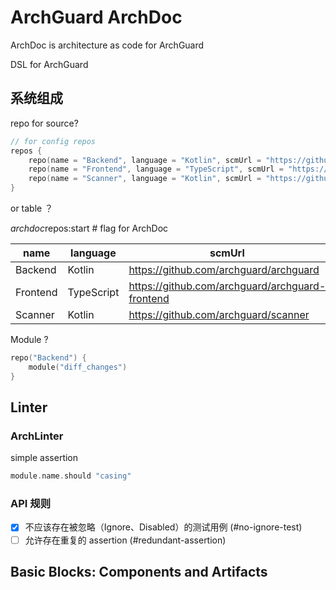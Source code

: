 # ArchGuard ArchDoc

ArchDoc is architecture as code for ArchGuard

DSL for ArchGuard

## 系统组成

repo for source?

```kotlin
// for config repos
repos { 
    repo(name = "Backend", language = "Kotlin", scmUrl = "https://github.com/archguard/archguard")
    repo(name = "Frontend", language = "TypeScript", scmUrl = "https://github.com/archguard/archguard-frontend")
    repo(name = "Scanner", language = "Kotlin", scmUrl = "https://github.com/archguard/scanner")
}
``` 

or table ？

$archdoc$repos:start     # flag for ArchDoc

| name     | language   | scmUrl                                          |
|----------|------------|-------------------------------------------------|
| Backend  | Kotlin     | https://github.com/archguard/archguard          |
| Frontend | TypeScript | https://github.com/archguard/archguard-frontend |
| Scanner  | Kotlin     | https://github.com/archguard/scanner            |


Module ?

```kotlin
repo("Backend") {
    module("diff_changes")
}
```

## Linter


### ArchLinter

simple assertion

```kotlin
module.name.should "casing"
```

### API 规则

- [x] 不应该存在被忽略（Ignore、Disabled）的测试用例 (#no-ignore-test)
- [ ] 允许存在重复的 assertion (#redundant-assertion) 

## Basic Blocks: Components and Artifacts

